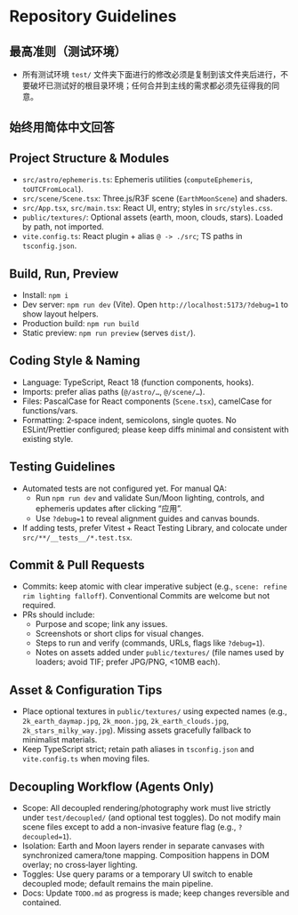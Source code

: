 # Repository Guidelines
## 最高准则（测试环境）
- 所有测试环境 `test/` 文件夹下面进行的修改必须是复制到该文件夹后进行，不要破坏已测试好的根目录环境；任何合并到主线的需求都必须先征得我的同意。
## 始终用简体中文回答

## Project Structure & Modules
- `src/astro/ephemeris.ts`: Ephemeris utilities (`computeEphemeris`, `toUTCFromLocal`).
- `src/scene/Scene.tsx`: Three.js/R3F scene (`EarthMoonScene`) and shaders.
- `src/App.tsx`, `src/main.tsx`: React UI, entry; styles in `src/styles.css`.
- `public/textures/`: Optional assets (earth, moon, clouds, stars). Loaded by path, not imported.
- `vite.config.ts`: React plugin + alias `@ -> ./src`; TS paths in `tsconfig.json`.

## Build, Run, Preview
- Install: `npm i`
- Dev server: `npm run dev` (Vite). Open `http://localhost:5173/?debug=1` to show layout helpers.
- Production build: `npm run build`
- Static preview: `npm run preview` (serves `dist/`).

## Coding Style & Naming
- Language: TypeScript, React 18 (function components, hooks).
- Imports: prefer alias paths (`@/astro/…`, `@/scene/…`).
- Files: PascalCase for React components (`Scene.tsx`), camelCase for functions/vars.
- Formatting: 2‑space indent, semicolons, single quotes. No ESLint/Prettier configured; please keep diffs minimal and consistent with existing style.

## Testing Guidelines
- Automated tests are not configured yet. For manual QA:
  - Run `npm run dev` and validate Sun/Moon lighting, controls, and ephemeris updates after clicking “应用”.
  - Use `?debug=1` to reveal alignment guides and canvas bounds.
- If adding tests, prefer Vitest + React Testing Library, and colocate under `src/**/__tests__/*.test.tsx`.

## Commit & Pull Requests
- Commits: keep atomic with clear imperative subject (e.g., `scene: refine rim lighting falloff`). Conventional Commits are welcome but not required.
- PRs should include:
  - Purpose and scope; link any issues.
  - Screenshots or short clips for visual changes.
  - Steps to run and verify (commands, URLs, flags like `?debug=1`).
  - Notes on assets added under `public/textures/` (file names used by loaders; avoid TIF; prefer JPG/PNG, <10MB each).

## Asset & Configuration Tips
- Place optional textures in `public/textures/` using expected names (e.g., `2k_earth_daymap.jpg`, `2k_moon.jpg`, `2k_earth_clouds.jpg`, `2k_stars_milky_way.jpg`). Missing assets gracefully fallback to minimalist materials.
- Keep TypeScript strict; retain path aliases in `tsconfig.json` and `vite.config.ts` when moving files.

## Decoupling Workflow (Agents Only)
- Scope: All decoupled rendering/photography work must live strictly under `test/decoupled/` (and optional test toggles). Do not modify main scene files except to add a non-invasive feature flag (e.g., `?decoupled=1`).
- Isolation: Earth and Moon layers render in separate canvases with synchronized camera/tone mapping. Composition happens in DOM overlay; no cross‑layer lighting.
- Toggles: Use query params or a temporary UI switch to enable decoupled mode; default remains the main pipeline.
- Docs: Update `TODO.md` as progress is made; keep changes reversible and contained.
